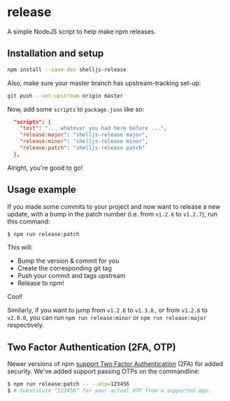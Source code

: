 # release

A simple NodeJS script to help make npm releases.

## Installation and setup

```bash
npm install --save-dev shelljs-release
```

Also, make sure your master branch has upstream-tracking set-up:

```bash
git push --set-upstream origin master
```

Now, add some `scripts` to `package.json` like so:

```json
  "scripts": {
    "test": "... whatever you had here before ...",
    "release:major": "shelljs-release major",
    "release:minor": "shelljs-release minor",
    "release:patch": "shelljs-release patch"
  },
```

Alright, you're good to go!

## Usage example

If you made some commits to your project and now want to release a new update,
with a bump in the patch number (i.e. from `v1.2.6` to `v1.2.7`), run this
command:

```bash
$ npm run release:patch
```

This will:

 - Bump the version & commit for you
 - Create the corresponding git tag
 - Push your commit and tags upstream
 - Release to npm!

Cool!

Similarly, if you want to jump from `v1.2.6` to `v1.3.0,` or from `v1.2.6` to
`v2.0.0`, you can run `npm run release:minor` or `npm run release:major`
respectively.

## Two Factor Authentication (2FA, OTP)

Newer versions of npm [support Two Factor
Authentication](https://docs.npmjs.com/getting-started/using-two-factor-authentication)
(2FA) for added security. We've added support passing OTPs on the commandline:

```bash
$ npm run release:patch -- --otp=123456
$ # Substitute "123456" for your actual OTP from a supported app.
```
